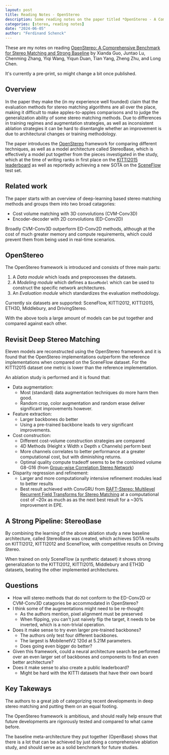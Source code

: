 ```yaml
---
layout: post
title: Reading Notes - OpenStereo
description: Some reading notes on the paper titled *OpenStereo - A Comprehensive Benchmark for Stereo Matching and Strong Baseline*
categories: [stereo, reading notes]
date: "2024-06-05"
author: "Ferdinand Schenck"
---
```


These are my notes on reading [OpenStereo: A Comprehensive Benchmark for
Stereo Matching and Strong Baseline](https://arxiv.org/abs/2312.00343) by Xianda Guo, Juntao Lu, Chenming Zhang, Yiqi Wang, Yiqun Duan, Tian Yang, Zheng Zhu, and Long Chen.

It's currently a pre-print, so might change a bit once published.


## Overview

In the paper they make the (in my experience well founded) claim that the evaluation methods for stereo matching algorithms are all over the place, making it difficult to make apples-to-apples comparisons and to judge the generalization ability of some stereo matching methods. Due to differences in training regimes and augmentation strategies, as well as inconsistent ablation strategies it can be hard to disentangle whether an improvement is due to architectural changes or training methodology.  

The paper introduces the [OpenStereo](https://github.com/XiandaGuo/OpenStereo) framework for comparing different techniques, as well as a model architecture called StereoBase, which is effectively a model put together from the pieces investigated in the study, which at the time of writing ranks in first place on the [KITTI2015 leaderboard](https://www.cvlibs.net/datasets/kitti/eval_scene_flow.php?benchmark=stereo) as well as reportedly achieving a new SOTA on the [SceneFlow](https://lmb.informatik.uni-freiburg.de/resources/datasets/SceneFlowDatasets.en.html) test set. 

## Related work

The paper starts with an overview of deep-learning based stereo matching methods and groups them into two broad catagories:  

* Cost volume matching with 3D convolutions (CVM-Conv3D)
* Encoder-decoder with 2D convolutions (ED-Conv2D)

Broadly CVM-Conv3D outperform ED-Conv2D methods, although at the cost of much greater memory and compute requirements, which could prevent them from being used in real-time scenarios. 

## OpenStereo

The OpenStereo framework is introduced and consists of three main parts:   

1. A *Data module* which loads and preprocesses the datasets.
2. A *Modeling module* which defines a `BaseModel` which can be used to construct the specific network architectures. 
3. An *Evaluation module* which standardizes the evaluation methodology. 


Currently six datasets are supported: SceneFlow, KITTI2012, KITTI2015, ETH3D, Middlebury, and DrivingStereo. 

With the above tools a large amount of models can be put together and compared against each other. 

## Revisit Deep Stereo Matching

Eleven models are reconstructed using the OpenStereo framework and it is found that the OpenStereo implementations outperform the reference implementations when compared on the SceneFlow dataset. For the KITTI2015 dataset one metric is lower than the reference implementation.   


An ablation study is performed and it is found that:   

* Data augmentation: 
    - Most (standard) data augmentation techniques do more harm then good. 
    - Random crop, color augmentation and random erase deliver significant improvements however. 
* Feature extraction: 
    - Larger backbones do better
    - Using a pre-trained backbone leads to very significant improvements. 
* Cost construction:
    - Different cost-volume construction strategies are compared
    - 4D Methods (Height x Width x Depth x Channels) perform best
    - More channels correlates to better performance at a greater computational cost, but with diminishing returns. 
    - Optimal quality compute tradeoff seems to be the combined volume G8-G16 (from [Group-wise Correlation Stereo Network](https://arxiv.org/pdf/1903.04025))
* Disparity regression and refinement:
    - Larger and more computationally intensive refinement modules lead to better results
    - Best result achieved with ConvGRU from [RAFT-Stereo: Multilevel Recurrent Field Transforms for Stereo Matching](https://arxiv.org/pdf/2109.07547) at a computational cost of ~20x as much as as the next best result for a ~30% improvement in EPE.

## A Strong Pipeline: StereoBase

By combining the learning of the above ablation study a new baseline architecture, called StereoBase was created, which achieves SOTA results on KITTI2012, KITTI2012 and SceneFlow, with competitive results on Driving Stereo. 

When trained on only SceneFlow (a synthetic dataset) it shows strong generalization to the KITTI2012, KITTI2015, Middlebury and ETH3D datasets, beating the other implemented architectures. 

## Questions

* How will stereo methods that do not conform to the ED-Conv2D or CVM-Conv3D catagories be accommodated in OpenStereo? 
* I think some of the augmentations might need to be re-thought:
    - As the authors mention, pixel alignment must be preserved
    - When flipping, you can't just naively flip the target, it needs to be inverted, which is a non-trivial operation. 
* Does it make sense to try even larger pre-trained backbones? 
    - The authors only test four different backbones. 
    - The largest is MobilenetV2 120d at 5.21M parameters. 
    - Does going even bigger do better? 
* Given this framework, could a neural architecture search be performed over an even larger set of backbones and components to find an even better architecture? 
* Does it make sense to also create a public leaderboard? 
    - Might be hard with the KITTI datasets that have their own board

## Key Takeways

The authors to a great job of categorizing recent developments in deep stereo matching and putting them on an equal footing.   

The OpenStereo framework is ambitious, and should really help ensure that future developments are rigorously tested and compared to what came before. 

The baseline meta-architecture they put together (OpenBase) shows that there is a lot that can be achieved by just doing a comprehensive ablation study, and should serve as a solid benchmark for future studies. 

